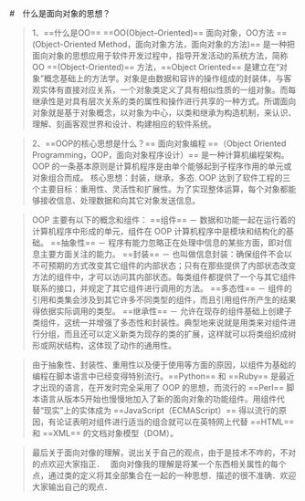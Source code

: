 #　什么是面向对象的思想？

> 1、==什么是OO==
==OO(Object–Oriented)== 面向对象，OO方法 ==(Object-Oriented Method，面向对象方法，面向对象的方法)== 是一种把面向对象的思想应用于软件开发过程中，指导开发活动的系统方法，简称OO ==(Object-Oriented)== 方法，==Object Oriented== 是建立在“对象”概念基础上的方法学。对象是由数据和容许的操作组成的封装体，与客观实体有直接对应关系，一个对象类定义了具有相似性质的一组对象。而每继承性是对具有层次关系的类的属性和操作进行共享的一种方式。所谓面向对象就是基于对象概念，以对象为中心，以类和继承为构造机制，来认识、理解、刻画客观世界和设计、构建相应的软件系统。

>2、==OOP的核心思想是什么？==
面向对象编程 ==（Object Oriented Programming，OOP，面向对象程序设计）== 是一种计算机编程架构。OOP 的一条基本原则是计算机程序是由单个能够起到子程序作用的单元或对象组合而成。
核心思想：封装，继承，多态.
OOP 达到了软件工程的三个主要目标：重用性、灵活性和扩展性。为了实现整体运算，每个对象都能够接收信息、处理数据和向其它对象发送信息。

>OOP 主要有以下的概念和组件：
==组件== － 数据和功能一起在运行着的计算机程序中形成的单元，组件在 OOP 计算机程序中是模块和结构化的基础。
==抽象性== － 程序有能力忽略正在处理中信息的某些方面，即对信息主要方面关注的能力。
==封装== － 也叫做信息封装：确保组件不会以不可预期的方式改变其它组件的内部状态；只有在那些提供了内部状态改变方法的组件中，才可以访问其内部状态。每类组件都提供了一个与其它组件联系的接口，并规定了其它组件进行调用的方法。
==多态性== － 组件的引用和类集会涉及到其它许多不同类型的组件，而且引用组件所产生的结果得依据实际调用的类型。
==继承性== － 允许在现存的组件基础上创建子类组件，这统一并增强了多态性和封装性。典型地来说就是用类来对组件进行分组，而且还可以定义新类为现存的类的扩展，这样就可以将类组织成树形或网状结构，这体现了动作的通用性。

>由于抽象性、封装性、重用性以及便于使用等方面的原因，以组件为基础的编程在脚本语言中已经变得特别流行。==Python== 和 ==Ruby== 是最近才出现的语言，在开发时完全采用了 OOP 的思想，而流行的 ==Perl== 脚本语言从版本5开始也慢慢地加入了新的面向对象的功能组件。用组件代替“现实”上的实体成为 ==JavaScript（ECMAScript）== 得以流行的原因，有论证表明对组件进行适当的组合就可以在英特网上代替 ==HTML== 和 ==XML== 的文档对象模型（DOM）。


> 最后关于面向对像的理解，说出关于自己的观点，由于是技术不咋的，不对的点欢迎大家指正．　
面向对像我的理解是将某一个东西相关属性的每个点，通过类的定义将其全部集合在一起的一种思想．描述的很不准确．欢迎大家输出自己的观点．


